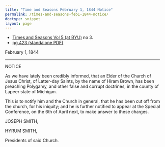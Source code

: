 ```yaml
---
title: "Time and Seasons February 1, 1844 Notice"
permalink: /times-and-seasons-feb1-1844-notice/
doctype: snippet
layout: page
---
```


* [Times and Seasons Vol 5 (at BYU)](http://contentdm.lib.byu.edu/cdm/ref/collection/NCMP1820-1846/id/8375) no 3.
* [pg 423 (standalone PDF)](https://docs.google.com/viewer?url=https://github.com/faenrandir/a_careful_examination/raw/f95a370b57ae8530ffc8891104bf944bf0edbfeb/documents/polygamy/denials/originals/1844-02-01-Times-and-Seasons-Notice.pdf)

February 1, 1844

---

NOTICE

As we have lately been credibly informed, that an Elder of the Church of Jesus Christ, of Latter-day Saints, by the name of Hiram Brown, has been preaching Polygamy, and other false and corrupt doctrines, in the county of Lapeer state of Michigan.

This is to notify him and the Church in general, that he has been cut off from the church, for his iniquity; and he is further notified to appear at the Special Conference, on the 6th of April next, to make answer to these charges.

JOSEPH SMITH,

HYRUM SMITH,

Presidents of said Church.


